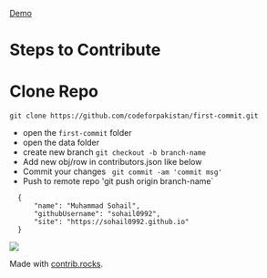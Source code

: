 [Demo](https://codeforpakistan.github.io/first-commit/)

# Steps to Contribute

# Clone Repo

`git clone https://github.com/codeforpakistan/first-commit.git`

- open the `first-commit` folder
- open the data folder
- create new branch `git checkout -b branch-name`
- Add new obj/row in contributors.json like below
- Commit your changes ` git commit -am 'commit msg'`
- Push to remote repo 'git push origin branch-name`

```
  {
      "name": "Muhammad Sohail",
      "githubUsername": "sohail0992",
      "site": "https://sohail0992.github.io"
  }
```


<a href="https://github.com/codeforpakistan/first-commit/graphs/contributors">
  <img src="https://contrib.rocks/image?repo=codeforpakistan/first-commit" />
</a>

Made with [contrib.rocks](https://contrib.rocks).
